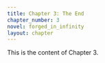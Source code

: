 ```yaml
---
title: Chapter 3: The End
chapter_number: 3
novel: forged_in_infinity
layout: chapter
---
```


This is the content of Chapter 3.